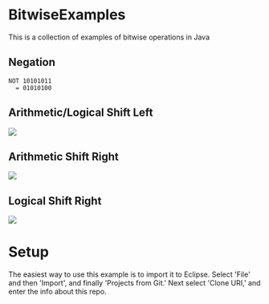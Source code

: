 # BitwiseExamples
This is a collection of examples of bitwise operations in Java

## Negation
```
NOT 10101011
  = 01010100
```
## Arithmetic/Logical Shift Left
![](https://upload.wikimedia.org/wikipedia/commons/thumb/5/5c/Rotate_left_logically.svg/210px-Rotate_left_logically.svg.png)
## Arithmetic Shift Right
![](https://upload.wikimedia.org/wikipedia/commons/thumb/3/37/Rotate_right_arithmetically.svg/175px-Rotate_right_arithmetically.svg.png)
## Logical Shift Right
![](https://upload.wikimedia.org/wikipedia/commons/thumb/6/64/Rotate_right_logically.svg/210px-Rotate_right_logically.svg.png)

# Setup
The easiest way to use this example is to import it
to Eclipse. Select 'File' and then 'Import', and finally 'Projects from Git.'
Next select 'Clone URI,' and enter the info about this repo.
